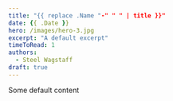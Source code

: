```yaml
---
title: "{{ replace .Name "-" " " | title }}"
date: {{ .Date }}
hero: /images/hero-3.jpg
excerpt: "A default excerpt"
timeToRead: 1
authors:
  - Steel Wagstaff
draft: true
---
```


Some default content

